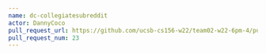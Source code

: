 ```yaml
---
name: dc-collegiatesubreddit
actor: DannyCoco
pull_request_url: https://github.com/ucsb-cs156-w22/team02-w22-6pm-4/pull/23
pull_request_num: 23
---
```

